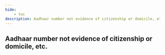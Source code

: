 ```yaml
---
hide:
    - toc
description: Aadhaar number not evidence of citizenship or domicile, etc.
---
```


## Aadhaar number not evidence of citizenship or domicile, etc.
